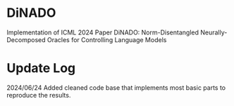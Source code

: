 # DiNADO
Implementation of ICML 2024 Paper DiNADO: Norm-Disentangled Neurally-Decomposed Oracles for Controlling Language Models

# Update Log
2024/06/24 Added cleaned code base that implements most basic parts to reproduce the results.
